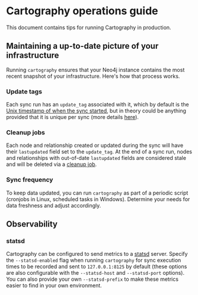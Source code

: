 # Cartography operations guide

This document contains tips for running Cartography in production.


## Maintaining a up-to-date picture of your infrastructure

Running `cartography` ensures that your Neo4j instance contains the most recent snapshot of your infrastructure. Here's 
how that process works.

### Update tags
Each sync run has an `update_tag` associated with it, which by default is the [Unix timestamp of when the sync
started](https://github.com/lyft/cartography/blob/8d60311a10156cd8aa16de7e1fe3e109cc3eca0f/cartography/sync.py#L131-L134),
but in theory could be anything provided that it is unique per sync (more details [here](../dev/writing-intel-modules.md#handling-cartographys-update_tag)).

### Cleanup jobs
Each node and relationship created or updated during the sync will have their `lastupdated` field set to the 
`update_tag`. At the end of a sync run, nodes and relationships with out-of-date `lastupdated` fields are considered
stale and will be deleted via a [cleanup job](../dev/writing-intel-modules.md#cleanup).

### Sync frequency
To keep data updated, you can run `cartography` as part of a periodic script (cronjobs in Linux, scheduled tasks in 
Windows). Determine your needs for data freshness and adjust accordingly.


## Observability

### statsd
Cartography can be configured to send metrics to a [statsd](https://github.com/statsd/statsd) server. Specify the 
`--statsd-enabled` flag when running `cartography` for sync execution times to be recorded and sent to 
`127.0.0.1:8125` by default (these options are also configurable with the `--statsd-host` and `--statsd-port` options). 
You can also provide your own `--statsd-prefix` to make these metrics easier to find in your own environment.